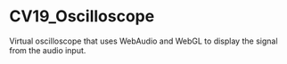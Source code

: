 # CV19_Oscilloscope
Virtual oscilloscope that uses WebAudio and WebGL to display the signal from the audio input.
